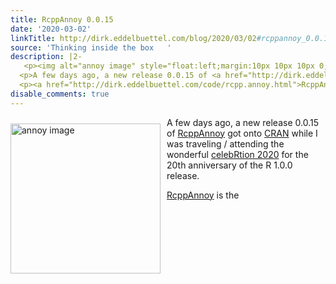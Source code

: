 ```yaml
---
title: RcppAnnoy 0.0.15
date: '2020-03-02'
linkTitle: http://dirk.eddelbuettel.com/blog/2020/03/02#rcppannoy_0.0.15
source: 'Thinking inside the box   '
description: |2-
   <p><img alt="annoy image" style="float:left;margin:10px 10px 10px 0;" width="240" src="https://raw.github.com/spotify/annoy/master/ann.png"/></p>
  <p>A few days ago, a new release 0.0.15 of <a href="http://dirk.eddelbuettel.com/code/rcpp.annoy.html">RcppAnnoy</a> got onto <a href="https://cran.r-project.org">CRAN</a> while I was traveling / attending the wonderful <a href="http://www.celebration2020.org/">celebRtion 2020</a> for the 20th anniversary of the R 1.0.0 release.</p>
  <p><a href="http://dirk.eddelbuettel.com/code/rcpp.annoy.html">RcppAnnoy</a> is the <a href="http://dirk.eddelbuettel. ...
disable_comments: true
---
```

 <p><img alt="annoy image" style="float:left;margin:10px 10px 10px 0;" width="240" src="https://raw.github.com/spotify/annoy/master/ann.png"/></p>
<p>A few days ago, a new release 0.0.15 of <a href="http://dirk.eddelbuettel.com/code/rcpp.annoy.html">RcppAnnoy</a> got onto <a href="https://cran.r-project.org">CRAN</a> while I was traveling / attending the wonderful <a href="http://www.celebration2020.org/">celebRtion 2020</a> for the 20th anniversary of the R 1.0.0 release.</p>
<p><a href="http://dirk.eddelbuettel.com/code/rcpp.annoy.html">RcppAnnoy</a> is the <a href="http://dirk.eddelbuettel. ...